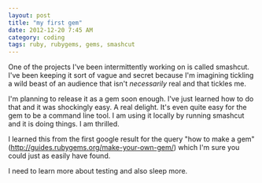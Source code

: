```yaml
---
layout: post
title: "my first gem"
date: 2012-12-20 7:45 AM
category: coding
tags: ruby, rubygems, gems, smashcut
---
```


One of the projects I've been intermittently working on is called smashcut. I've been keeping it sort of vague and secret because I'm imagining tickling a wild beast of an audience that isn't *necessarily* real and that tickles me.

I'm planning to release it as a gem soon enough. I've just learned how to do that and it was shockingly easy. A real delight. It's even quite easy for the gem to be a command line tool. I am using it locally by running smashcut and it is doing things. I am thrilled.

I learned this from the first google result for the query "how to make a gem" (<http://guides.rubygems.org/make-your-own-gem/>) which I'm sure you could just as easily have found.

I need to learn more about testing and also sleep more.
